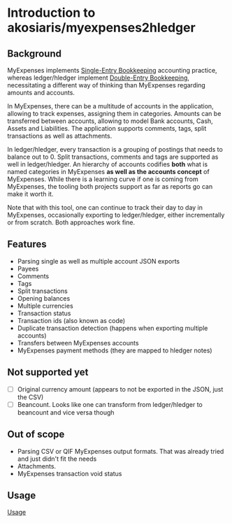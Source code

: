 # Introduction to akosiaris/myexpenses2hledger

## Background

MyExpenses implements [Single-Entry Bookkeeping](https://en.wikipedia.org/wiki/Single-entry_bookkeeping)
accounting practice, whereas ledger/hledger implement
[Double-Entry Bookkeeping](https://en.wikipedia.org/wiki/Double-entry_bookkeeping),
necessitating a different way of thinking than MyExpenses regarding amounts and accounts.

In MyExpenses, there can be a multitude of accounts in the application,
allowing to track expenses, assigning them in categories. Amounts can be
transferred between accounts, allowing to model Bank accounts, Cash, Assets and
Liabilities. The application supports comments, tags, split transactions as
well as attachments.

In ledger/hledger, every transaction is a grouping of postings that needs to
balance out to 0. Split transactions, comments and tags are supported as well
in ledger/hledger. An hierarchy of accounts codifies **both** what is named
categories in MyExpenses **as well as the accounts concept** of MyExpenses.
While there is a learning curve if one is coming from MyExpenses, the tooling
both projects support as far as reports go can make it worth it.

Note that with this tool, one can continue to track their day to day in
MyExpenses, occasionally exporting to ledger/hledger, either incrementally or
from scratch. Both approaches work fine.

## Features

* Parsing single as well as multiple account JSON exports
* Payees
* Comments
* Tags
* Split transactions
* Opening balances
* Multiple currencies
* Transaction status
* Transaction ids (also known as code)
* Duplicate transaction detection (happens when exporting multiple accounts)
* Transfers between MyExpenses accounts
* MyExpenses payment methods (they are mapped to hledger notes)

## Not supported yet

* [ ] Original currency amount (appears to not be exported in the JSON, just the CSV)
* [ ] Beancount. Looks like one can transform from ledger/hledger to beancount and vice versa though

## Out of scope

* Parsing CSV or QIF MyExpenses output formats. That was already tried and just didn't fit the needs
* Attachments.
* MyExpenses transaction void status

## Usage

[Usage](usage.md)
